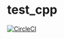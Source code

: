 # test_cpp

[![CircleCI](https://circleci.com/gh/khoitd1997/test_cpp.svg?style=svg)](https://circleci.com/gh/khoitd1997/test_cpp)




